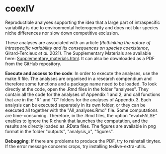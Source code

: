 # coexIV

Reproductible analyses supporting the idea that a large part of intraspecific variability is due to environmental heterogeneity and does not blur species niche differences nor slow down competitive exclusion.

These analyses are associated with an article (*Rethinking the nature of intraspecific variability and its consequences on species coexistence*, Girard-Tercieux *et al.* 2021).
The Supplementary Materials are available here:
[Supplementary_materials.html](https://camillegirardtercieux.github.io/coexIV/Supplementary_materials.html). It can also be downloaded as a PDF from the GitHub repository.

**Execute and access to the code**:
In order to execute the analyses, use the make.R file. The analyses are organised in a research compendium and therefore some functions and a package name need to be loaded.
To look directly at the code, open the .Rmd files in the folder "analyses". They contain all the code for the analyses of Appendix 1 and 2, and call functions that are in the "R" and "C" folders for the analyses of Appendix 3. Each analysis can be executed separately in its own folder, or they can be executed all together with the "All_analyses.Rmd" file. Some computations are time-consuming. Therefore, in the .Rmd files, the option "eval=FALSE" enables to ignore the R chunk that launches the computation, and the results are directly loaded as .RData files.
The figures are available in png format in the folder "outputs", "analysis_x", "figures".

**Debugging**:
If there are problems to produce the PDF, try to reinstall tinytex. If the error message concerns crops, try installing texlive-extra-utils.